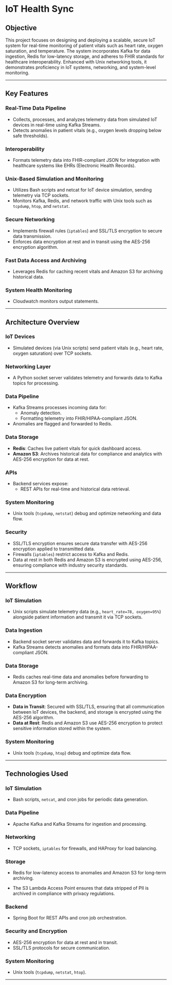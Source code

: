 # IoT Health Sync

## Objective

This project focuses on designing and deploying a scalable, secure IoT system for real-time monitoring of patient vitals such as heart rate, oxygen saturation, and temperature. The system incorporates Kafka for data ingestion, Redis for low-latency storage, and adheres to FHIR standards for healthcare interoperability. Enhanced with Unix networking tools, it demonstrates proficiency in IoT systems, networking, and system-level monitoring.

---

## Key Features

### Real-Time Data Pipeline

- Collects, processes, and analyzes telemetry data from simulated IoT devices in real-time using Kafka Streams.
- Detects anomalies in patient vitals (e.g., oxygen levels dropping below safe thresholds).

### Interoperability

- Formats telemetry data into FHIR-compliant JSON for integration with healthcare systems like EHRs (Electronic Health Records).

### Unix-Based Simulation and Monitoring

- Utilizes Bash scripts and netcat for IoT device simulation, sending telemetry via TCP sockets.
- Monitors Kafka, Redis, and network traffic with Unix tools such as `tcpdump`, `htop`, and `netstat`.

### Secure Networking

- Implements firewall rules (`iptables`) and SSL/TLS encryption to secure data transmission.
- Enforces data encryption at rest and in transit using the AES-256 encryption algorithm.

### Fast Data Access and Archiving

- Leverages Redis for caching recent vitals and Amazon S3 for archiving historical data.

### System Health Monitoring

- Cloudwatch monitors output statements.

---

## Architecture Overview

### IoT Devices

- Simulated devices (via Unix scripts) send patient vitals (e.g., heart rate, oxygen saturation) over TCP sockets.

### Networking Layer

- A Python socket server validates telemetry and forwards data to Kafka topics for processing.

### Data Pipeline

- Kafka Streams processes incoming data for:
  - Anomaly detection.
  - Formatting telemetry into FHIR/HIPAA-compliant JSON.
- Anomalies are flagged and forwarded to Redis.

### Data Storage

- **Redis**: Caches live patient vitals for quick dashboard access.
- **Amazon S3**: Archives historical data for compliance and analytics with AES-256 encryption for data at rest.

### APIs

- Backend services expose:
  - REST APIs for real-time and historical data retrieval.

### System Monitoring

- Unix tools (`tcpdump`, `netstat`) debug and optimize networking and data flow.

### Security

- SSL/TLS encryption ensures secure data transfer with AES-256 encryption applied to transmitted data.
- Firewalls (`iptables`) restrict access to Kafka and Redis.
- Data at rest in both Redis and Amazon S3 is encrypted using AES-256, ensuring compliance with industry security standards.

---

## Workflow

### IoT Simulation

- Unix scripts simulate telemetry data (e.g., `heart_rate=78, oxygen=95%`) alongside patient information and transmit it via TCP sockets.

### Data Ingestion

- Backend socket server validates data and forwards it to Kafka topics.
- Kafka Streams detects anomalies and formats data into FHIR/HIPAA-compliant JSON.

### Data Storage

- Redis caches real-time data and anomalies before forwarding to Amazon S3 for long-term archiving.

### Data Encryption

- **Data in Transit**: Secured with SSL/TLS, ensuring that all communication between IoT devices, the backend, and storage is encrypted using the AES-256 algorithm.
- **Data at Rest**: Redis and Amazon S3 use AES-256 encryption to protect sensitive information stored within the system.

### System Monitoring

- Unix tools (`tcpdump`, `htop`) debug and optimize data flow.

---

## Technologies Used

### IoT Simulation

- Bash scripts, `netcat`, and cron jobs for periodic data generation.

### Data Pipeline

- Apache Kafka and Kafka Streams for ingestion and processing.

### Networking

- TCP sockets, `iptables` for firewalls, and HAProxy for load balancing.

### Storage

- Redis for low-latency access to anomalies and Amazon S3 for long-term archiving.

- The S3 Lambda Access Point ensures that data stripped of PII is archived in compliance with privacy regulations.

### Backend

- Spring Boot for REST APIs and cron job orchestration.

### Security and Encryption

- AES-256 encryption for data at rest and in transit.
- SSL/TLS protocols for secure communication.

### System Monitoring

- Unix tools (`tcpdump`, `netstat`, `htop`).

---
